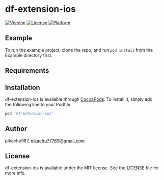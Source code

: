 # df-extension-ios

[![Version](https://img.shields.io/cocoapods/v/df-extension-ios.svg?style=flat)](https://cocoapods.org/pods/df-extension-ios)
[![License](https://img.shields.io/cocoapods/l/df-extension-ios.svg?style=flat)](https://cocoapods.org/pods/df-extension-ios)
[![Platform](https://img.shields.io/cocoapods/p/df-extension-ios.svg?style=flat)](https://cocoapods.org/pods/df-extension-ios)

## Example

To run the example project, clone the repo, and run `pod install` from the Example directory first.

## Requirements

## Installation

df-extension-ios is available through [CocoaPods](https://cocoapods.org). To install
it, simply add the following line to your Podfile:

```ruby
pod 'df-extension-ios'
```

## Author

pikachu987, pikachu77769@gmail.com

## License

df-extension-ios is available under the MIT license. See the LICENSE file for more info.
